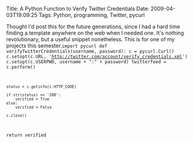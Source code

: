 Title: A Python Function to Verify Twitter Credentials
Date: 2009-04-03T19:09:25
Tags: Python, programming, Twitter, pycurl


Thought I'd post this for the future generations, since I had a hard time finding a template anywhere on the web when I needed one. It's nothing revolutionary, but a useful snippet nonetheless. This is for one of my projects this semester.<code lang="python">import pycurl
def verifyTwitterCredentials(username, password):
    c = pycurl.Curl()
    c.setopt(c.URL, 'http://twitter.com/account/verify_credentials.xml')
    c.setopt(c.USERPWD, username + ":" +  password)
    twitterfeed = c.perform()

    status = c.getinfo(c.HTTP_CODE)

    if str(status) == '200':
        verified = True
    else:
        verified = False

    c.close()

return verified</code>